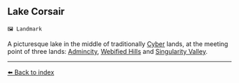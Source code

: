 ## Lake Corsair

`🖼️ Landmark`

A picturesque lake in the middle of traditionally [Cyber](../refs/cybers.md) lands, at the meeting point of three lands: [Admincity](../refs/admincity.md), [Webified Hills](../refs/webified_hills.md) and [Singularity Valley](../refs/singularity_valley.md).


----------
[⬅️ Back to index](../refs/index.md)